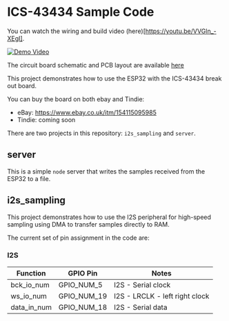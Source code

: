 # ICS-43434 Sample Code

You can watch the wiring and build video (here)[https://youtu.be/VVGln_-XEgI].

[![Demo Video](https://img.youtube.com/vi/VVGln_-XEgI/0.jpg)](https://www.youtube.com/watch?v=VVGln_-XEgI)

The circuit board schematic and PCB layout are available [here](https://easyeda.com/chris_9044/ics-43434-tindie)

This project demonstrates how to use the ESP32 with the ICS-43434 break out board.

You can buy the board on both ebay and Tindie:

- eBay: https://www.ebay.co.uk/itm/154115095985
- Tindie: coming soon

There are two projects in this repository: `i2s_sampling` and `server`.

## server

This is a simple `node` server that writes the samples received from the ESP32 to a file.

## i2s_sampling

This project demonstrates how to use the I2S peripheral for high-speed sampling using DMA to transfer samples directly to RAM.

The current set of pin assignment in the code are:

### I2S

| Function    | GPIO Pin    | Notes                          |
| ----------- | ----------- | ------------------------------ |
| bck_io_num  | GPIO_NUM_5  | I2S - Serial clock             |
| ws_io_num   | GPIO_NUM_19 | I2S - LRCLK - left right clock |
| data_in_num | GPIO_NUM_18 | I2S - Serial data              |
